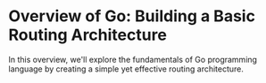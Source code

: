 # Overview of Go: Building a Basic Routing Architecture
In this overview, we'll explore the fundamentals of Go programming language by creating a simple yet effective routing architecture.
